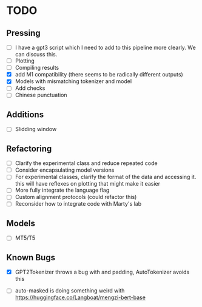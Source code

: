 # TODO

## Pressing

- [ ] I have a gpt3 script which I need to add to this pipeline more clearly. We can
discuss this. 
- [ ] Plotting
- [ ] Compiling results
- [x] add M1 compatibility (there seems to be radically different outputs)
- [x] Models with mismatching tokenizer and model   
- [ ] Add checks
- [ ] Chinese punctuation

## Additions

- [ ] Slidding window

## Refactoring 

- [ ] Clarify the experimental class and reduce repeated code
- [ ] Consider encapsulating model versions 
- [ ] For experimental classes, clarify the format of the data and accessing it.
        this will have reflexes on plotting that might make it easier 
- [ ] More fully integrate the language flag
- [ ] Custom alignment protocols (could refactor this)
- [ ] Reconsider how to integrate code with Marty's lab

## Models

- [ ] MT5/T5

## Known Bugs

- [x] GPT2Tokenizer throws a bug with <unk> and padding, AutoTokenizer avoids this
- [ ] auto-masked is doing something weird with https://huggingface.co/Langboat/mengzi-bert-base

